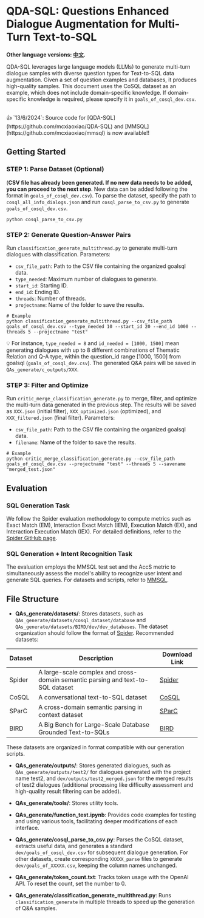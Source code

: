 # QDA-SQL: Questions Enhanced Dialogue Augmentation for Multi-Turn Text-to-SQL
**Other language versions: [中文](README_zh.md).**

QDA-SQL leverages large language models (LLMs) to generate multi-turn dialogue samples with diverse question types for Text-to-SQL data augmentation. Given a set of question examples and databases, it produces high-quality samples. This document uses the CoSQL dataset as an example, which does not include domain-specific knowledge. If domain-specific knowledge is required, please specify it in `goals_of_cosql_dev.csv`.

</br>
👍 `13/6/2024`: Source code for [QDA-SQL](https://github.com/mcxiaoxiao/QDA-SQL) and [MMSQL](https://github.com/mcxiaoxiao/mmsql) is now available!!

</br>

## Getting Started

### STEP 1: Parse Dataset (Optional)
(**CSV file has already been generated. If no new data needs to be added, you can proceed to the next step**. New data can be added following the format in `goals_of_cosql_dev.csv`). To parse the dataset, specify the path to `cosql_all_info_dialogs.json` and run `cosql_parse_to_csv.py` to generate `goals_of_cosql_dev.csv`.
```
python cosql_parse_to_csv.py
```

### STEP 2: Generate Question-Answer Pairs
Run `classification_generate_multithread.py` to generate multi-turn dialogues with classification. Parameters:
- `csv_file_path`: Path to the CSV file containing the organized goalsql data.
- `type_needed`: Maximum number of dialogues to generate.
- `start_id`: Starting ID.
- `end_id`: Ending ID.
- `threads`: Number of threads.
- `projectname`: Name of the folder to save the results.

```
# Example
python classification_generate_multithread.py --csv_file_path goals_of_cosql_dev.csv --type_needed 10 --start_id 20 --end_id 1000 --threads 5 --projectname "test"
```
💡 For instance, `type_needed = 8` and `id_needed = [1000, 1500]` mean generating dialogues with up to 8 different combinations of Thematic Relation and Q-A type, within the question_id range [1000, 1500] from goalsql (`goals_of_cosql_dev.csv`). The generated Q&A pairs will be saved in `QAs_generate/c_outputs/XXX`.

### STEP 3: Filter and Optimize
Run `critic_merge_classification_generate.py` to merge, filter, and optimize the multi-turn data generated in the previous step. The results will be saved as `XXX.json` (initial filter), `XXX_optimized.json` (optimized), and `XXX_filtered.json` (final filter). Parameters:
- `csv_file_path`: Path to the CSV file containing the organized goalsql data.
- `filename`: Name of the folder to save the results.

```
# Example
python critic_merge_classification_generate.py --csv_file_path goals_of_cosql_dev.csv --projectname "test" --threads 5 --savename "merged_test.json"
```

## Evaluation
### SQL Generation Task
We follow the Spider evaluation methodology to compute metrics such as Exact Match (EM), Interaction Exact Match (IEM), Execution Match (EX), and Interaction Execution Match (IEX). For detailed definitions, refer to the [Spider GitHub page](https://github.com/taoyds/spider).

### SQL Generation + Intent Recognition Task
The evaluation employs the MMSQL test set and the AccS metric to simultaneously assess the model's ability to recognize user intent and generate SQL queries. For datasets and scripts, refer to [MMSQL](https://github.com/mcxiaoxiao/mmsql).

## File Structure

- **QAs_generate/datasets/**: Stores datasets, such as `QAs_generate/datasets/cosql_dataset/database` and `QAs_generate/datasets/BIRD/dev/dev_databases`. The dataset organization should follow the format of [Spider](https://github.com/taoyds/spider).
Recommended datasets:

| Dataset | Description | Download Link |
|---------|-------------|---------------|
| Spider  | A large-scale complex and cross-domain semantic parsing and text-to-SQL dataset | [Spider](https://yale-lily.github.io/spider) |
| CoSQL   | A conversational text-to-SQL dataset | [CoSQL](https://yale-lily.github.io/cosql) |
| SParC   | A cross-domain semantic parsing in context dataset | [SParC](https://yale-lily.github.io/sparc) |
| BIRD    | A Big Bench for Large-Scale Database Grounded Text-to-SQLs | [BIRD](https://bird-bench.github.io/) |

These datasets are organized in format compatible with our generation scripts.

- **QAs_generate/outputs/**: Stores generated dialogues, such as `QAs_generate/outputs/test2/` for dialogues generated with the project name test2, and `dev/outputs/test2_merged.json` for the merged results of test2 dialogues (additional processing like difficulty assessment and high-quality result filtering can be added).

- **QAs_generate/tools/**: Stores utility tools.

- **QAs_generate/function_test.ipynb**: Provides code examples for testing and using various tools, facilitating deeper modifications of each interface.

- **QAs_generate/cosql_parse_to_csv.py**: Parses the CoSQL dataset, extracts useful data, and generates a standard `dev/goals_of_cosql_dev.csv` for subsequent dialogue generation. For other datasets, create corresponding `XXXXX_parse` files to generate `dev/goals_of_XXXXX.csv`, keeping the column names unchanged.

- **QAs_generate/token_count.txt**: Tracks token usage with the OpenAI API. To reset the count, set the number to 0.

- **QAs_generate/classification_generate_multithread.py**: Runs `classification_generate` in multiple threads to speed up the generation of Q&A samples.